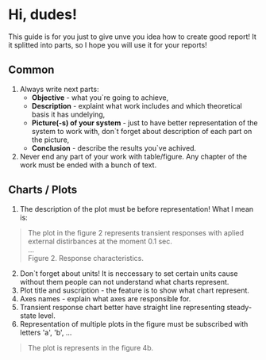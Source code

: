 # Hi, dudes!

This guide is for you just to give unve you idea how to create good report! It it splitted into parts, so I hope you will use it for your reports!

## Common

1. Always write next parts: 
    - **Objective** - what you`re going to achieve,
    - **Description** - explaint what work includes and which theoretical basis it has undelying, 
    - **Picture(-s) of your system** - just to have better representation of the system to work with, don`t forget about description of each part on the picture,
    - **Conclusion** - describe the results you`ve achived.
2. Never end any part of your work with table/figure. Any chapter of the work must be ended with a bunch of text.

## Charts / Plots

1. The description of the plot must be before representation! What I mean is:
> The plot in the figure 2 represents transient responses with aplied external distirbances at the moment 0.1 sec.  
> ...  
> Figure 2. Response characteristics.
2. Don`t forget about units! It is neccessary to set certain units cause without them people can not understand what charts represent.
3. Plot title and suscription - the feature is to show what chart represent.
4. Axes names - explain what axes are responsible for.
5. Transient response chart better have straight line representing steady-state level.
6. Representation of multiple plots in the figure must be subscribed with letters 'a', 'b', ...
> The plot is represents in the figure 4b.
